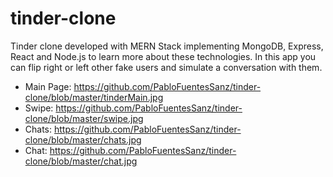 # tinder-clone
Tinder clone developed with MERN Stack implementing MongoDB, Express, React and Node.js to learn more about these technologies.
In this app you can flip right or left other fake users and simulate a conversation with them.
* Main Page: https://github.com/PabloFuentesSanz/tinder-clone/blob/master/tinderMain.jpg 
* Swipe: https://github.com/PabloFuentesSanz/tinder-clone/blob/master/swipe.jpg 
* Chats: https://github.com/PabloFuentesSanz/tinder-clone/blob/master/chats.jpg 
* Chat: https://github.com/PabloFuentesSanz/tinder-clone/blob/master/chat.jpg 
